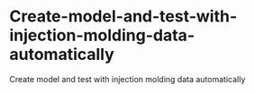 # Create-model-and-test-with-injection-molding-data-automatically
Create model and test with injection molding data automatically
